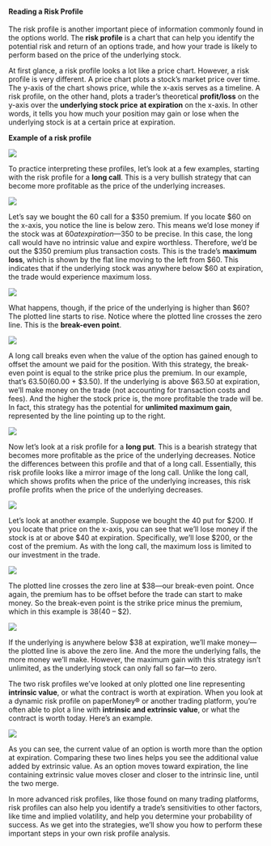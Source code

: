 #### Reading a Risk Profile

The risk profile is another important piece of information commonly found in the options world. The  **risk profile**  is a chart that can help you identify the potential risk and return of an options trade, and how your trade is likely to perform based on the price of the underlying stock.

At first glance, a risk profile looks a lot like a price chart. However, a risk profile is very different. A price chart plots a stock’s market price over time. The y-axis of the chart shows price, while the x-axis serves as a timeline. A risk profile, on the other hand, plots a trader’s theoretical **profit/loss**  on the y-axis over the  **underlying stock price**  **at expiration**  on the x-axis. In other words, it tells you how much your position may gain or lose when the underlying stock is at a certain price at expiration.

**Example of a risk profile**

![](https://education.ameritrade.com/content/cms/images/BDTO_Lesson_3.30.01.jpg)

To practice interpreting these profiles, let’s look at a few examples, starting with the risk profile for a **long call**. This is a very bullish strategy that can become more profitable as the price of the underlying increases.


![](https://education.ameritrade.com/content/cms/images/BDTO_Lesson_3.30.02.jpg)

Let’s say we bought the 60 call for a $350 premium. If you locate $60 on the x-axis, you notice the line is below zero. This means we’d lose money if the stock was at $60 at expiration—$350 to be precise. In this case, the long call would have no intrinsic value and expire worthless. Therefore, we’d be out the $350 premium plus transaction costs. This is the trade’s **maximum loss**, which is shown by the flat line moving to the left from $60. This indicates that if the underlying stock was anywhere below $60 at expiration, the trade would experience maximum loss.

![](https://education.ameritrade.com/content/cms/images/BDTO_Lesson_3.30.03.jpg)

What happens, though, if the price of the underlying is higher than $60? The plotted line starts to rise. Notice where the plotted line crosses the zero line. This is the **break-even point**.

![](https://education.ameritrade.com/content/cms/images/BDTO_Lesson_3.30.04.jpg)

A long call breaks even when the value of the option has gained enough to offset the amount we paid for the position. With this strategy, the break-even point is equal to the strike price plus the premium. In our example, that’s $63.50 ($60.00 + $3.50). If the underlying is above $63.50 at expiration, we’ll make money on the trade (not accounting for transaction costs and fees). And the higher the stock price is, the more profitable the trade will be. In fact, this strategy has the potential for **unlimited maximum gain**, represented by the line pointing up to the right.

![](https://education.ameritrade.com/content/cms/images/BDTO_Lesson_3.30.05.jpg)

Now let’s look at a risk profile for a **long put**. This is a bearish strategy that becomes more profitable as the price of the underlying decreases. Notice the differences between this profile and that of a long call. Essentially, this risk profile looks like a mirror image of the long call. Unlike the long call, which shows profits when the price of the underlying increases, this risk profile profits when the price of the underlying decreases.

![](https://education.ameritrade.com/content/cms/images/BDTO_Lesson_3.30.06.jpg)

Let’s look at another example. Suppose we bought the 40 put for $200. If you locate that price on the x-axis, you can see that we’ll lose money if the stock is at or above $40 at expiration. Specifically, we’ll lose $200, or the cost of the premium. As with the long call, the maximum loss is limited to our investment in the trade.

![](https://education.ameritrade.com/content/cms/images/BDTO_Lesson_3.30.07.jpg)

The plotted line crosses the zero line at $38—our break-even point. Once again, the premium has to be offset before the trade can start to make money. So the break-even point is the strike price minus the premium, which in this example is $38 ($40 – $2).

![](https://education.ameritrade.com/content/cms/images/BDTO_Lesson_3.30.08.jpg)

If the underlying is anywhere below $38 at expiration, we’ll make money—the plotted line is above the zero line. And the more the underlying falls, the more money we’ll make. However, the maximum gain with this strategy isn’t unlimited, as the underlying stock can only fall so far—to zero.

The two risk profiles we’ve looked at only plotted one line representing **intrinsic value**, or what the contract is worth at expiration. When you look at a dynamic risk profile on paperMoney®  or another trading platform, you’re often able to plot a line with **intrinsic and extrinsic value**, or what the contract is worth today. Here’s an example.

![](https://education.ameritrade.com/content/cms/images/BDTO_Lesson_3.30.09.jpg)

As you can see, the current value of an option is worth more than the option at expiration. Comparing these two lines helps you see the additional value added by extrinsic value. As an option moves toward expiration, the line containing extrinsic value moves closer and closer to the intrinsic line, until the two merge.

In more advanced risk profiles, like those found on many trading platforms, risk profiles can also help you identify a trade’s sensitivities to other factors, like time and implied volatility, and help you determine your probability of success. As we get into the strategies, we’ll show you how to perform these important steps in your own risk profile analysis.
<!--stackedit_data:
eyJoaXN0b3J5IjpbLTMzMzg0NDM0NCwtMTU1MjQzMTY4N119
-->